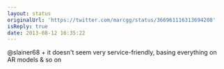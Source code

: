 ```yaml
---
layout: status
originalUrl: 'https://twitter.com/marcgg/status/366961116313694208'
isReply: true
date: 2013-08-12 16:35:22
---
```


@slainer68 + it doesn't seem very service-friendly, basing everything on AR models &amp; so on
